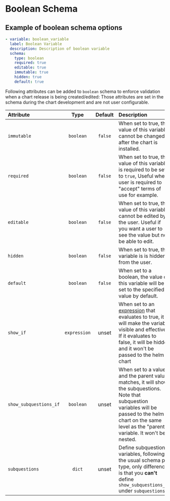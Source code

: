 # Boolean Schema

## Example of boolean schema options

```yaml
- variable: boolean_variable
  label: Boolean Variable
  description: Description of boolean variable
  schema:
    type: boolean
    required: true
    editable: true
    immutable: true
    hidden: true
    default: true
```

Following attributes can be added to `boolean` schema to enforce validation when a chart release is being created/edited:
Those attributes are set in the schema during the chart development and are not user configurable.

| Attribute              |     Type     | Default | Description                                                                                                                                                                                                             |
| :--------------------- | :----------: | :-----: | :---------------------------------------------------------------------------------------------------------------------------------------------------------------------------------------------------------------------- |
| `immutable`            |  `boolean`   | `false` | When set to true, the value of this variable cannot be changed after the chart is installed.                                                                                                                            |
| `required`             |  `boolean`   | `false` | When set to true, the value of this variable is required to be set to `true`, Useful when user is required to "accept" terms of use for example.                                                                        |
| `editable`             |  `boolean`   | `false` | When set to true, the value of this variable cannot be edited by the user. Useful if you want a user to see the value but not be able to edit.                                                                          |
| `hidden`               |  `boolean`   | `false` | When set to true, this variable is is hidden from the user.                                                                                                                                                             |
| `default`              |  `boolean`   | `false` | When set to a boolean, the value of this variable will be set to the specified value by default.                                                                                                                        |
| `show_if`              | `expression` |  unset  | When set to an [expression](show_if.md#expression-syntax) that evaluates to true, it will make the variable visible and effective. If it evaluates to false, it will be hidden and it won't be passed to the helm chart |
| `show_subquestions_if` |  `boolean`   |  unset  | When set to a value and the parent value matches, it will show the subquestions. Note that subquestion variables will be passed to the helm chart on the same level as the "parent" variable. It won't be nested.       |
| `subquestions`         |    `dict`    |  unset  | Define subquestion variables, following the usual schema per type, only difference is that you **can't** define `show_subquestions_if` under `subquestions`                                                             |
